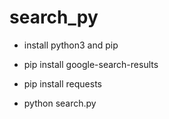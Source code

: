 # search_py

* install python3 and pip

* pip install google-search-results

* pip install requests

* python search.py
